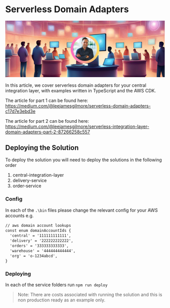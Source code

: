 # Serverless Domain Adapters

![image](./docs/images/header.png)

In this article, we cover serverless domain adapters for your central integration layer, with examples written in TypeScript and the AWS CDK.

The article for part 1 can be found here: https://medium.com/@leejamesgilmore/serverless-domain-adapters-c17d7e3ebd3e

The article for part 2 can be found here: https://medium.com/@leejamesgilmore/serverless-integration-layer-domain-adapters-part-2-87266258c557

## Deploying the Solution

To deploy the solution you will need to deploy the solutions in the following order

1. central-integration-layer
2. delivery-service
3. order-service

### Config

In each of the `.\bin` files please change the relevant config for your AWS accounts e.g.

```
// aws domain account lookups
const enum domainAccountIds {
  'central' = '111111111111',
  'delivery' = '222222222222',
  'orders' = '333333333333',
  'warehouse' = '444444444444',
  'org' = 'o-1234abcd',
}
```

### Deploying

In each of the service folders run `npm run deploy`

> Note: There are costs associated with running the solution and this is non production ready as an example only.
